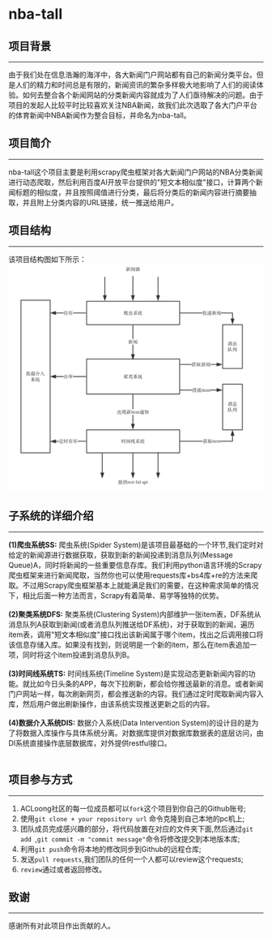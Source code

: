 # nba-tall

## 项目背景<br/>
***
由于我们处在信息浩瀚的海洋中，各大新闻门户网站都有自己的新闻分类平台。但是人们的精力和时间总是有限的，新闻资讯的繁杂多样极大地影响了人们的阅读体验。如何去整合各个新闻网站的分类新闻内容就成为了人们亟待解决的问题。由于项目的发起人比较平时比较喜欢关注NBA新闻，故我们此次选取了各大门户平台的体育新闻中NBA新闻作为整合目标，并命名为nba-tall。<br/>

## 项目简介<br/>
***
nba-tall这个项目主要是利用scrapy爬虫框架对各大新闻门户网站的NBA分类新闻进行动态爬取，然后利用百度AI开放平台提供的"短文本相似度"接口，计算两个新闻标题的相似度，并且按照阈值进行分类，最后将分类后的新闻内容进行摘要抽取，并且附上分类内容的URL链接，统一推送给用户。<br/>

## 项目结构<br/>
***
该项目结构图如下所示：
![项目结构图](Images/structure.png)

## 子系统的详细介绍
***
**(1)爬虫系统SS:**
爬虫系统(Spider System)是该项目最基础的一个环节,我们定时对给定的新闻源进行数据获取，获取到新的新闻投递到消息队列(Message Queue)A，同时将新闻的一些重要信息存库。我们利用python语言环境的Scrapy爬虫框架来进行新闻爬取，当然你也可以使用requests库+bs4库+re的方法来爬取。不过用Scrapy爬虫框架基本上就能满足我们的需要，在这种需求简单的情况下，相比后面一种方法而言，Scrapy有着简单、易学等独特的优势。<br/><br/>
**(2)聚类系统DFS:**
聚类系统(Clustering System)内部维护一张item表，DF系统从消息队列A获取到新闻(或者消息队列推送给DF系统)，对于获取到的新闻，遍历item表，调用"短文本相似度"接口找出该新闻属于哪个item，找出之后调用接口将该信息存储入库。如果没有找到，则说明是一个新的item，那么在item表追加一项，同时将这个item投递到消息队列B。<br/><br/>
**(3)时间线系统TS:**
时间线系统(Timeline System)是实现动态更新新闻内容的功能。就比如今日头条的APP，每次下拉刷新，都会给你推送最新的消息。或者新闻门户网站一样，每次刷新网页，都会推送新的内容。我们通过定时爬取新闻内容入库，然后用户做出刷新操作，由该系统实现推送更新之后的内容。<br/><br/>
**(4)数据介入系统DIS:**
数据介入系统(Data Intervention System)的设计目的是为了将数据入库操作与具体系统分离。对数据库提供对数据库数据表的底层访问，由DI系统直接操作底层数据库，对外提供restful接口。<br/><br/>
## 项目参与方式
***
1. ACLoong社区的每一位成员都可以`fork`这个项目到你自己的Github账号;
2. 使用`git clone + your repository url` 命令克隆到自己本地的pc机上;
3. 团队成员完成感兴趣的部分，将代码放置在对应的文件夹下面,然后通过`git add `,`git commit -m "commit message"`命令将修改提交到本地版本库;
4. 利用`git push`命令将本地的修改同步到Github的远程仓库;
5. 发送`pull requests`,我们团队的任何一个人都可以review这个requests;
6. `review`通过或者返回修改。
## 致谢
***
感谢所有对此项目作出贡献的人。
